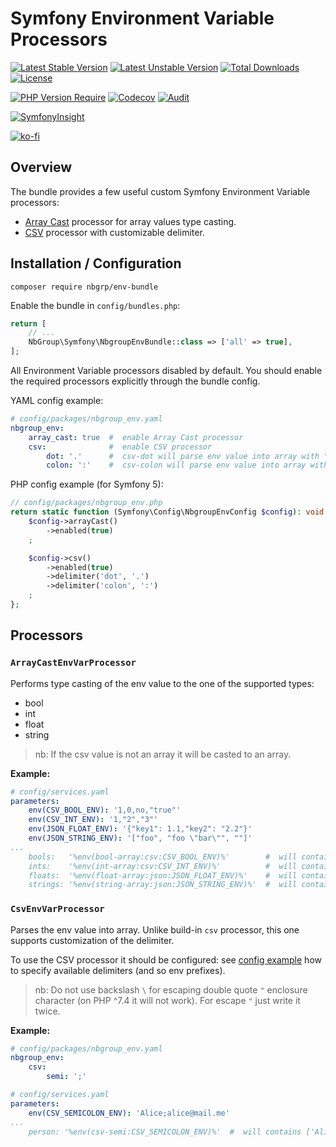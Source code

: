 # Symfony Environment Variable Processors

[![Latest Stable Version](http://poser.pugx.org/nbgrp/env-bundle/v)](https://packagist.org/packages/nbgrp/env-bundle)
[![Latest Unstable Version](http://poser.pugx.org/nbgrp/env-bundle/v/unstable)](https://packagist.org/packages/nbgrp/env-bundle)
[![Total Downloads](https://poser.pugx.org/nbgrp/env-bundle/downloads)](https://packagist.org/packages/nbgrp/env-bundle)
[![License](https://poser.pugx.org/nbgrp/env-bundle/license)](https://packagist.org/packages/nbgrp/env-bundle)

[![PHP Version Require](http://poser.pugx.org/nbgrp/env-bundle/require/php)](https://packagist.org/packages/nbgrp/env-bundle)
[![Codecov](https://codecov.io/gh/nbgrp/env-bundle/branch/1.x/graph/badge.svg?token=3D6RG66XXN)](https://codecov.io/gh/nbgrp/env-bundle)
[![Audit](https://github.com/nbgrp/env-bundle/actions/workflows/audit.yml/badge.svg)](https://github.com/nbgrp/env-bundle/actions/workflows/audit.yml)

[![SymfonyInsight](https://insight.symfony.com/projects/eaacf2fc-2729-4e18-9b1c-f8fbd7827a7a/small.svg)](https://insight.symfony.com/projects/eaacf2fc-2729-4e18-9b1c-f8fbd7827a7a)

[![ko-fi](https://ko-fi.com/img/githubbutton_sm.svg)](https://ko-fi.com/S6S073WSW)

## Overview

The bundle provides a few useful custom Symfony Environment Variable processors:

* [Array Cast](#arraycastenvvarprocessor) processor for array values type casting.
* [CSV](#csvenvvarprocessor) processor with customizable delimiter.

## Installation / Configuration

```
composer require nbgrp/env-bundle
```

Enable the bundle in `config/bundles.php`:

``` php
return [
    // ...
    NbGroup\Symfony\NbgroupEnvBundle::class => ['all' => true],
];
```

All Environment Variable processors disabled by default. You should enable the required processors
explicitly through the bundle config.

YAML config example:

```yaml
# config/packages/nbgroup_env.yaml
nbgroup_env:
    array_cast: true  #  enable Array Cast processor
    csv:              #  enable CSV processor
        dot: '.'      #  csv-dot will parse env value into array with "." as a separator
        colon: ':'    #  csv-colon will parse env value into array with ":" as a separator
```

PHP config example (for Symfony 5):

```php
// config/packages/nbgroup_env.php
return static function (Symfony\Config\NbgroupEnvConfig $config): void {
    $config->arrayCast()
        ->enabled(true)
    ;

    $config->csv()
        ->enabled(true)
        ->delimiter('dot', '.')
        ->delimiter('colon', ':')
    ;
};
```

## Processors

### `ArrayCastEnvVarProcessor`

Performs type casting of the env value to the one of the supported types:

* bool
* int
* float
* string

> nb: If the csv value is not an array it will be casted to an array.

**Example:**

```yaml
# config/services.yaml
parameters:
    env(CSV_BOOL_ENV): '1,0,no,"true"'
    env(CSV_INT_ENV): '1,"2","3"'
    env(JSON_FLOAT_ENV): '{"key1": 1.1,"key2": "2.2"}'
    env(JSON_STRING_ENV): '["foo", "foo \"bar\"", ""]'
...
    bools:   '%env(bool-array:csv:CSV_BOOL_ENV)%'        #  will contains [true, false, false, true]
    ints:    '%env(int-array:csv:CSV_INT_ENV)%'          #  will contains [1, 2, 3]
    floats:  '%env(float-array:json:JSON_FLOAT_ENV)%'    #  will contains ['key1' => 1.1, 'key2' => 2.2]
    strings: '%env(string-array:json:JSON_STRING_ENV)%'  #  will contains ['foo', 'foo "bar"', '']
```

### `CsvEnvVarProcessor`

Parses the env value into array. Unlike build-in `csv` processor, this one supports customization of
the delimiter.

To use the CSV processor it should be configured: see [config example](#installation--configuration)
how to specify available delimiters (and so env prefixes).

> nb: Do not use backslash ` \ ` for escaping double quote `"` enclosure character (on PHP ^7.4 it will not work).
> For escape `"` just write it twice.

**Example:**

```yaml
# config/packages/nbgroup_env.yaml
nbgroup_env:
    csv:
        semi: ';'

# config/services.yaml
parameters:
    env(CSV_SEMICOLON_ENV): 'Alice;alice@mail.me'
...
    person: '%env(csv-semi:CSV_SEMICOLON_ENV)%'  #  will contains ['Alice', 'alice@mail.me']
```
